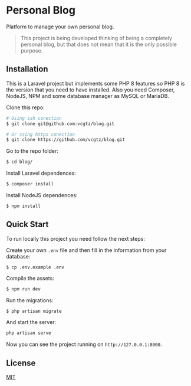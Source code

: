 # Personal Blog
Platform to manage your own personal blog.
> This project is being developed thinking of being a completely personal blog, but that does not mean that it is the only possible purpose.

## Installation
This is a Laravel project but implements some PHP 8 features so PHP 8 is the version that you need to have installed. Also you need Composer, NodeJS, NPM and some database manager as MySQL or MariaDB.

Clone this repo:
```bash
# Using ssh conection
$ git clone git@github.com:vcgtz/blog.git

# Or ssing https conection
$ git clone https://github.com/vcgtz/blog.git
```

Go to the repo folder:
```bash
$ cd blog/
```

Install Laravel dependences:
```bash
$ composer install
```

Install NodeJS dependences:
```bash
$ npm install
```

## Quick Start
To run locally this project you need follow the next steps:

Create your own `.env` file and then fill in the information from your database:
```
$ cp .env.example .env
```

Compile the assets:
```bash
$ npm run dev
```

Run the migrations:
```bash
$ php artisan migrate
```

And start the server:
```bash
php artisan serve
```

Now you can see the project running on `http://127.0.0.1:8000`.

## License
[MIT](LICENSE.md)